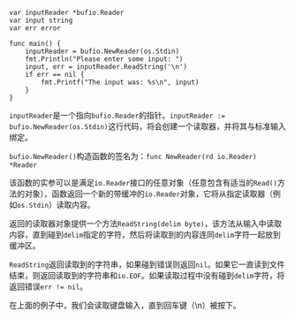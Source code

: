 ```
var inputReader *bufio.Reader
var input string
var err error

func main() {
    inputReader = bufio.NewReader(os.Stdin)
    fmt.Println("Please enter some input: ")
    input, err = inputReader.ReadString('\n')
    if err == nil {
        fmt.Printf("The input was: %s\n", input)
    }
}
```

`inputReader`是一个指向`bufio.Reader`的指针。`inputReader := bufio.NewReader(os.Stdin)`这行代码，将会创建一个读取器，并将其与标准输入绑定。

`bufio.NewReader()`构造函数的签名为：`func NewReader(rd io.Reader) *Reader`

该函数的实参可以是满足`io.Reader`接口的任意对象（任意包含有适当的`Read()`方法的对象），函数返回一个新的带缓冲的`io.Reader`对象，它将从指定读取器（例如`os.Stdin`）读取内容。

返回的读取器对象提供一个方法`ReadString(delim byte)`，该方法从输入中读取内容，直到碰到`delim`指定的字符，然后将读取到的内容连同`delim`字符一起放到缓冲区。

`ReadString`返回读取到的字符串，如果碰到错误则返回`nil`。如果它一直读到文件结束，则返回读取到的字符串和`io.EOF`。如果读取过程中没有碰到`delim`字符，将返回错误`err != nil`。

在上面的例子中，我们会读取键盘输入，直到回车键（\n）被按下。

